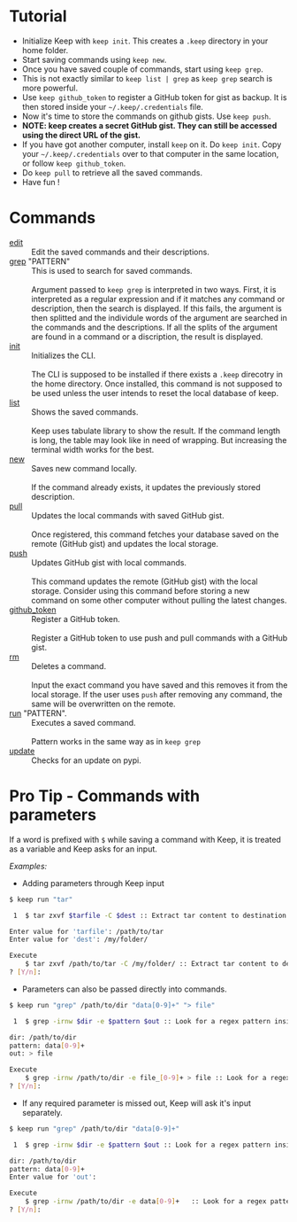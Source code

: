 # Tutorial

 - Initialize Keep with `keep init`. This creates a `.keep` directory in your home folder.
 - Start saving commands using `keep new`.
 - Once you have saved couple of commands, start using `keep grep`.
  - This is not exactly similar to `keep list | grep` as `keep grep` search is more powerful.
 - Use `keep github_token` to register a GitHub token for gist as backup. It is then stored inside your `~/.keep/.credentials` file.
 - Now it's time to store the commands on github gists. Use `keep push`.
  - **NOTE: keep creates a secret GitHub gist. They can still be accessed using the direct URL of the gist.**
 - If you have got another computer, install `keep` on it. Do `keep init`. Copy your `~/.keep/.credentials` over to that computer in the same location, or follow `keep github_token`.
 - Do `keep pull` to retrieve all the saved commands.
 - Have fun !

# Commands

<dl>
  <dt><a href="https://github.com/OrkoHunter/keep/blob/master/keep/commands/cmd_update.py">edit</a></dt>
  <dd>Edit the saved commands and their descriptions.</dd>

  <dt><a href="https://github.com/OrkoHunter/keep/blob/master/keep/commands/cmd_grep.py">grep</a> "PATTERN"</dt>
  <dd>This is used to search for saved commands.<br><br>Argument passed to <code>keep grep</code> is interpreted in two ways. First, it is interpreted as a regular expression and if it matches any command or description, then the search is displayed. If this fails, the argument is then splitted and the individule words of the argument are searched in the commands and the descriptions. If all the splits of the argument are found in a command or a discription, the result is displayed.</dd>

  <dt><a href="https://github.com/OrkoHunter/keep/blob/master/keep/commands/cmd_init.py">init</a></dt>
  <dd>Initializes the CLI.<br><br>The CLI is supposed to be installed if there exists a <code>.keep</code> direcotry in the home directory. Once installed, this command is not supposed to be used unless the user intends to reset the local database of keep.</dd>

  <dt><a href="https://github.com/OrkoHunter/keep/blob/master/keep/commands/cmd_list.py">list</a></dt>
  <dd>Shows the saved commands.<br><br>Keep uses tabulate library to show the result. If the command length is long, the table may look like in need of wrapping. But increasing the terminal width works for the best.</dd>

  <dt><a href="https://github.com/OrkoHunter/keep/blob/master/keep/commands/cmd_new.py">new</a></dt>
  <dd>Saves new command locally.<br><br>If the command already exists, it updates the previously stored description.</dd>

  <dt><a href="https://github.com/OrkoHunter/keep/blob/master/keep/commands/cmd_pull.py">pull</a></dt>
  <dd>Updates the local commands with saved GitHub gist.<br><br>Once registered, this command fetches your database saved on the remote (GitHub gist) and updates the local storage.</dd>

  <dt><a href="https://github.com/OrkoHunter/keep/blob/master/keep/commands/cmd_push.py">push</a></dt>
  <dd>Updates GitHub gist with local commands.<br><br>This command updates the remote (GitHub gist) with the local storage. Consider using this command before storing a new command on some other computer without pulling the latest changes.</dd>

  <dt><a href="https://github.com/OrkoHunter/keep/blob/master/keep/commands/cmd_github_token.py">github_token</a></dt>
  <dd>Register a GitHub token.<br><br>Register a GitHub token to use push and pull commands with a GitHub gist.</dd>

  <dt><a href="https://github.com/OrkoHunter/keep/blob/master/keep/commands/cmd_rm.py">rm</a></dt>
  <dd>Deletes a command.<br><br>Input the exact command you have saved and this removes it from the local storage. If the user uses <code>push</code> after removing any command, the same will be overwritten on the remote.</dd>

  <dt><a href="https://github.com/OrkoHunter/keep/blob/master/keep/commands/cmd_run.py">run</a> "PATTERN".</dt>
  <dd>Executes a saved command.<br><br>Pattern works in the same way as in <code>keep grep</code></dd>

  <dt><a href="https://github.com/OrkoHunter/keep/blob/master/keep/commands/cmd_update.py">update</a></dt>
  <dd>Checks for an update on pypi.</dd>

</dl>

# Pro Tip - Commands with parameters

If a word is prefixed with `$` while saving a command with Keep, it is treated as a variable and Keep asks for an input.

_Examples:_

- Adding parameters through Keep input
```bash
$ keep run "tar"

 1	$ tar zxvf $tarfile -C $dest :: Extract tar content to destination

Enter value for 'tarfile': /path/to/tar
Enter value for 'dest': /my/folder/

Execute
	$ tar zxvf /path/to/tar -C /my/folder/ :: Extract tar content to destination
? [Y/n]: 
```

- Parameters can also be passed directly into commands.

```bash
$ keep run "grep" /path/to/dir "data[0-9]+" "> file" 

 1	$ grep -irnw $dir -e $pattern $out :: Look for a regex pattern inside files

dir: /path/to/dir
pattern: data[0-9]+
out: > file

Execute
	$ grep -irnw /path/to/dir -e file_[0-9]+ > file :: Look for a regex pattern inside files
? [Y/n]:
```

- If any required parameter is missed out, Keep will ask it's input separately.

```bash
$ keep run "grep" /path/to/dir "data[0-9]+"

 1	$ grep -irnw $dir -e $pattern $out :: Look for a regex pattern inside files

dir: /path/to/dir
pattern: data[0-9]+
Enter value for 'out':  

Execute
	$ grep -irnw /path/to/dir -e data[0-9]+   :: Look for a regex pattern inside files
? [Y/n]:
```
